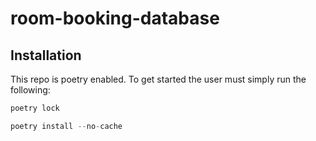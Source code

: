 # room-booking-database

## Installation 

This repo is poetry enabled. To get started the user must simply run the following:

```python
poetry lock

poetry install --no-cache

